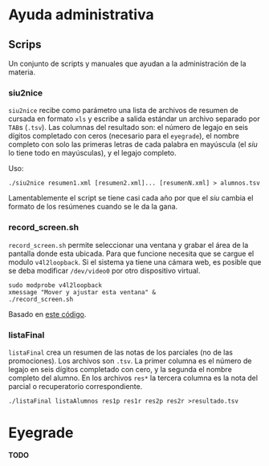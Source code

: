 # Ayuda administrativa

## Scrips

Un conjunto de scripts y manuales que ayudan a la administración de la
materia.

### siu2nice

`siu2nice` recibe como parámetro una lista de archivos de resumen de cursada en
formato `xls` y escribe a salida estándar un archivo separado por `TAB`s
(`.tsv`). Las columnas del resultado son: el número de legajo en seis dígitos
completado con ceros (necesario para el `eyegrade`), el nombre completo con
solo las primeras letras de cada palabra en mayúscula (el _siu_ lo tiene todo
en mayúsculas), y el legajo completo.

Uso:

    ./siu2nice resumen1.xml [resumen2.xml]... [resumenN.xml] > alumnos.tsv

Lamentablemente el script se tiene casi cada año por que el _siu_ cambia el
formato de los resúmenes cuando se le da la gana.


### record_screen.sh

`record_screen.sh` permite seleccionar una ventana y grabar el área de la
pantalla donde esta ubicada. Para que funcione necesita que se cargue el
modulo `v4l2loopback`. Si el sistema ya tiene una cámara web, es posible que
se deba modificar `/dev/video0` por otro dispositivo virtual.

    sudo modprobe v4l2loopback
    xmessage "Mover y ajustar esta ventana" &
    ./record_screen.sh

Basado en [este código](https://gist.github.com/anonymous/3927068).

### listaFinal

`listaFinal` crea un resumen de las notas de los parciales (no de las
promociones). Los archivos son `.tsv`. La primer columna es el número de
legajo en seis dígitos completado con cero, y la segunda el nombre completo
del alumno. En los archivos `res*` la tercera columna es la nota del parcial o
recuperatorio correspondiente.
    
    ./listaFinal listaAlumnos res1p res1r res2p res2r >resultado.tsv

# Eyegrade

**TODO**
